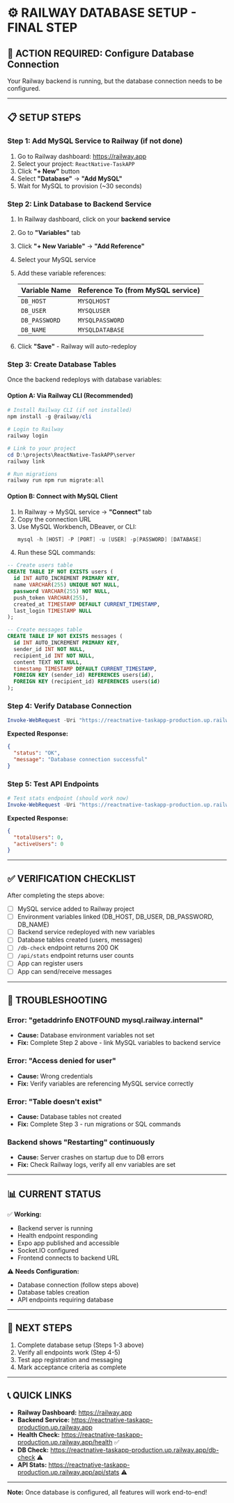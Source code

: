 # ⚙️ RAILWAY DATABASE SETUP - FINAL STEP

## 🔴 **ACTION REQUIRED: Configure Database Connection**

Your Railway backend is running, but the database connection needs to be configured.

---

## 📋 **SETUP STEPS**

### **Step 1: Add MySQL Service to Railway (if not done)**

1. Go to Railway dashboard: https://railway.app
2. Select your project: `ReactNative-TaskAPP`
3. Click **"+ New"** button
4. Select **"Database"** → **"Add MySQL"**
5. Wait for MySQL to provision (~30 seconds)

### **Step 2: Link Database to Backend Service**

1. In Railway dashboard, click on your **backend service**
2. Go to **"Variables"** tab
3. Click **"+ New Variable"** → **"Add Reference"**
4. Select your MySQL service
5. Add these variable references:

   | Variable Name | Reference To (from MySQL service) |
   |---------------|-----------------------------------|
   | `DB_HOST` | `MYSQLHOST` |
   | `DB_USER` | `MYSQLUSER` |
   | `DB_PASSWORD` | `MYSQLPASSWORD` |
   | `DB_NAME` | `MYSQLDATABASE` |

6. Click **"Save"** - Railway will auto-redeploy

### **Step 3: Create Database Tables**

Once the backend redeploys with database variables:

#### **Option A: Via Railway CLI (Recommended)**

```powershell
# Install Railway CLI (if not installed)
npm install -g @railway/cli

# Login to Railway
railway login

# Link to your project
cd D:\projects\ReactNative-TaskAPP\server
railway link

# Run migrations
railway run npm run migrate:all
```

#### **Option B: Connect with MySQL Client**

1. In Railway → MySQL service → **"Connect"** tab
2. Copy the connection URL
3. Use MySQL Workbench, DBeaver, or CLI:
   ```powershell
   mysql -h [HOST] -P [PORT] -u [USER] -p[PASSWORD] [DATABASE]
   ```
4. Run these SQL commands:

```sql
-- Create users table
CREATE TABLE IF NOT EXISTS users (
  id INT AUTO_INCREMENT PRIMARY KEY,
  name VARCHAR(255) UNIQUE NOT NULL,
  password VARCHAR(255) NOT NULL,
  push_token VARCHAR(255),
  created_at TIMESTAMP DEFAULT CURRENT_TIMESTAMP,
  last_login TIMESTAMP NULL
);

-- Create messages table
CREATE TABLE IF NOT EXISTS messages (
  id INT AUTO_INCREMENT PRIMARY KEY,
  sender_id INT NOT NULL,
  recipient_id INT NOT NULL,
  content TEXT NOT NULL,
  timestamp TIMESTAMP DEFAULT CURRENT_TIMESTAMP,
  FOREIGN KEY (sender_id) REFERENCES users(id),
  FOREIGN KEY (recipient_id) REFERENCES users(id)
);
```

### **Step 4: Verify Database Connection**

```powershell
Invoke-WebRequest -Uri "https://reactnative-taskapp-production.up.railway.app/db-check" -UseBasicParsing
```

**Expected Response:**
```json
{
  "status": "OK",
  "message": "Database connection successful"
}
```

### **Step 5: Test API Endpoints**

```powershell
# Test stats endpoint (should work now)
Invoke-WebRequest -Uri "https://reactnative-taskapp-production.up.railway.app/api/stats" -UseBasicParsing
```

**Expected Response:**
```json
{
  "totalUsers": 0,
  "activeUsers": 0
}
```

---

## ✅ **VERIFICATION CHECKLIST**

After completing the steps above:

- [ ] MySQL service added to Railway project
- [ ] Environment variables linked (DB_HOST, DB_USER, DB_PASSWORD, DB_NAME)
- [ ] Backend service redeployed with new variables
- [ ] Database tables created (users, messages)
- [ ] `/db-check` endpoint returns 200 OK
- [ ] `/api/stats` endpoint returns user counts
- [ ] App can register users
- [ ] App can send/receive messages

---

## 🐛 **TROUBLESHOOTING**

### **Error: "getaddrinfo ENOTFOUND mysql.railway.internal"**
- **Cause:** Database environment variables not set
- **Fix:** Complete Step 2 above - link MySQL variables to backend service

### **Error: "Access denied for user"**
- **Cause:** Wrong credentials
- **Fix:** Verify variables are referencing MySQL service correctly

### **Error: "Table doesn't exist"**
- **Cause:** Database tables not created
- **Fix:** Complete Step 3 - run migrations or SQL commands

### **Backend shows "Restarting" continuously**
- **Cause:** Server crashes on startup due to DB errors
- **Fix:** Check Railway logs, verify all env variables are set

---

## 📊 **CURRENT STATUS**

✅ **Working:**
- Backend server is running
- Health endpoint responding
- Expo app published and accessible
- Socket.IO configured
- Frontend connects to backend URL

⚠️ **Needs Configuration:**
- Database connection (follow steps above)
- Database tables creation
- API endpoints requiring database

---

## 🎯 **NEXT STEPS**

1. Complete database setup (Steps 1-3 above)
2. Verify all endpoints work (Step 4-5)
3. Test app registration and messaging
4. Mark acceptance criteria as complete

---

## 📞 **QUICK LINKS**

- **Railway Dashboard:** https://railway.app
- **Backend Service:** https://reactnative-taskapp-production.up.railway.app
- **Health Check:** https://reactnative-taskapp-production.up.railway.app/health ✅
- **DB Check:** https://reactnative-taskapp-production.up.railway.app/db-check ⚠️
- **API Stats:** https://reactnative-taskapp-production.up.railway.app/api/stats ⚠️

---

**Note:** Once database is configured, all features will work end-to-end!

